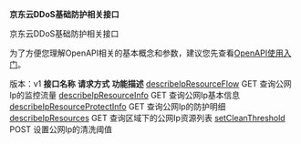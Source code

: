 **京东云DDoS基础防护相关接口**

京东云DDoS基础防护相关接口

为了方便您理解OpenAPI相关的基本概念和参数，建议您先查看[OpenAPI使用入门](https://www.jdcloud.com/help/detail/355/isCatalog/0)。

版本：v1
**接口名称** **请求方式** **功能描述** [describeIpResourceFlow](http://www.jdcloud.com/help/detail/3625/isCatalog/1) GET 查询公网Ip的监控流量 [describeIpResourceInfo](http://www.jdcloud.com/help/detail/3626/isCatalog/1) GET 查询公网Ip基本信息 [describeIpResourceProtectInfo](http://www.jdcloud.com/help/detail/3627/isCatalog/1) GET 查询公网Ip的防护明细 [describeIpResources](http://www.jdcloud.com/help/detail/3628/isCatalog/1) GET 查询区域下的公网Ip资源列表 [setCleanThreshold](http://www.jdcloud.com/help/detail/3629/isCatalog/1) POST 设置公网Ip的清洗阈值